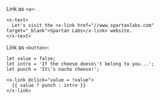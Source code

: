 
Link as `<a>`:

```vue
<x-text>
  Let's visit the <x-link href="//www.spartanlabs.com" target="_blank">Spartan Labs</x-link> website.
</x-text>
```

Link as `<button>`:

```vue
let value = false;
let intro = 'If the cheese doesn\'t belong to you...';
let punch = 'It\'s nacho cheese!';

<x-link @click="value = !value">
  {{ value ? punch : intro }}
</x-link>
```
